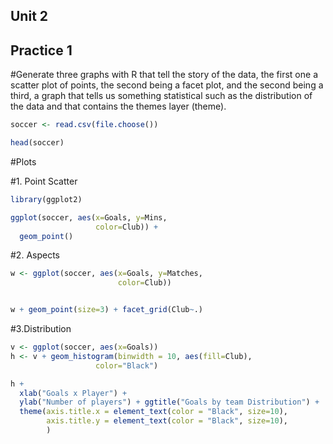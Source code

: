 ## Unit 2

## Practice 1

#Generate three graphs with R that tell the story of the data, the first one
a scatter plot of points, the second being a facet plot, and the second being a
third, a graph that tells us something statistical such as the distribution of 
the data and that contains the themes layer (theme).

```R
soccer <- read.csv(file.choose())
```
```R
head(soccer)
```

#Plots

#1. Point Scatter
```R
library(ggplot2)

ggplot(soccer, aes(x=Goals, y=Mins, 
                   color=Club)) + 
  geom_point()
```

#2. Aspects

```R
w <- ggplot(soccer, aes(x=Goals, y=Matches,
                        color=Club))


w + geom_point(size=3) + facet_grid(Club~.)
```

#3.Distribution

```R
v <- ggplot(soccer, aes(x=Goals))
h <- v + geom_histogram(binwidth = 10, aes(fill=Club),
                   color="Black")

h +
  xlab("Goals x Player") +
  ylab("Number of players") + ggtitle("Goals by team Distribution") +
  theme(axis.title.x = element_text(color = "Black", size=10),
        axis.title.y = element_text(color = "Black", size=10),
        )
```



